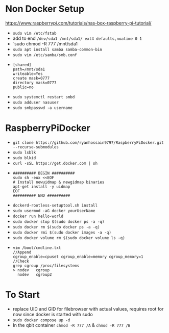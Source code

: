 # Non Docker Setup
https://www.raspberrypi.com/tutorials/nas-box-raspberry-pi-tutorial/

- `sudo vim /etc/fstab`
- add to end `/dev/sda1 /mnt/sda1/ ext4 defaults,noatime 0 1`
- `sudo chmod -R 777 /mnt/sda1
- `sudo apt install samba samba-common-bin`
- `sudo vim /etc/samba/smb.conf`
- ```
  [shared]
  path=/mnt/sda1
  writeable=Yes
  create mask=0777
  directory mask=0777
  public=no
  ```
- `sudo systemctl restart smbd`
- `sudo adduser nasuser`
- `sudo smbpasswd -a username`

# RaspberryPiDocker
- `git clone https://github.com/ryanhossain9797/RaspberryPiDocker.git --recurse-submodules`
- `sudo lsblk`
- `sudo blkid`
- `curl -sSL https://get.docker.com | sh`
- ```
  ########## BEGIN ##########
  sudo sh -eux <<EOF
  # Install newuidmap & newgidmap binaries
  apt-get install -y uidmap
  EOF
  ########## END ##########
  ```
- `dockerd-rootless-setuptool.sh install`
- `sudo usermod -aG docker yourUserName`
- `docker run hello-world`
- `sudo docker stop $(sudo docker ps -a -q)`
- `sudo docker rm $(sudo docker ps -a -q)`
- `sudo docker rmi $(sudo docker images -a -q)`
- `sudo docker volume rm $(sudo docker volume ls -q)`
- 
  ```
  vim /boot/cmdline.txt
  //Append 
  cgroup_enable=cpuset cgroup_enable=memory cgroup_memory=1
  //Check
  grep cgroup /proc/filesystems
  > nodev   cgroup
    nodev   cgroup2
  ```
# To Start
- replace UID and GID for filebrowser with actual values, requires root for now since docker is started with sudo
- `sudo docker compose up -d`
- In the qbit container `chmod -R 777 /A` & `chmod -R 777 /B`
